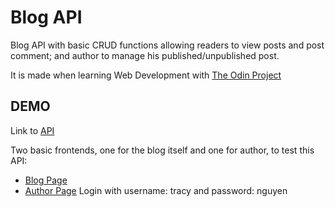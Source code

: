 # Blog API

Blog API with basic CRUD functions allowing readers to view posts and post comment; and author to manage his published/unpublished post.

It is made when learning Web Development with [The Odin Project](https://www.theodinproject.com/)

## DEMO
Link to [API](https://safe-badlands-07776.herokuapp.com/)

Two basic frontends, one for the blog itself and one for author, to test this API:
- [Blog Page](https://tracy2811.github.io/blog-api/blog/)
- [Author Page](https://tracy2811.github.io/blog-api/admin/)
     Login with username: tracy and password: nguyen


